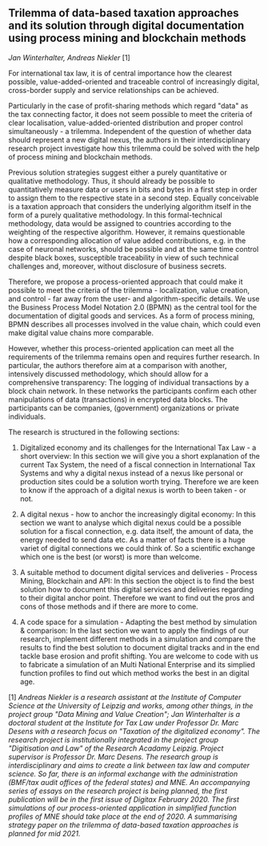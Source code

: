 ﻿## Trilemma of data-based taxation approaches and its solution through digital documentation using process mining and blockchain methods

*Jan Winterhalter, Andreas Niekler* [1]

For international tax law, it is of central importance how the clearest possible, value-added-oriented and traceable control of increasingly digital, cross-border supply and service relationships can be achieved.

Particularly in the case of profit-sharing methods which regard "data" as the tax connecting factor, it does not seem possible to meet the criteria of clear localisation, value-added-oriented distribution and proper control simultaneously - a trilemma. Independent of the question of whether data should represent a new digital nexus, the authors in their interdisciplinary research project investigate how this trilemma could be solved with the help of process mining and blockchain methods. 

Previous solution strategies suggest either a purely quantitative or qualitative methodology. Thus, it should already be possible to quantitatively measure data or users in bits and bytes in a first step in order to assign them to the respective state in a second step. Equally conceivable is a taxation approach that considers the underlying algorithm itself in the form of a purely qualitative methodology. In this formal-technical methodology, data would be assigned to countries according to the weighting of the respective algorithm. However, it remains questionable how a corresponding allocation of value added contributions, e.g. in the case of neuronal networks, should be possible and at the same time control despite black boxes, susceptible traceability in view of such technical challenges and, moreover, without disclosure of business secrets.

Therefore, we propose a process-oriented approach that could make it possible to meet the criteria of the trilemma - localization, value creation, and control - far away from the user- and algorithm-specific details. We use the Business Process Model Notation 2.0 (BPMN) as the central tool for the documentation of digital goods and services. As a form of process mining, BPMN describes all processes involved in the value chain, which could even make digital value chains more comparable. 

However, whether this process-oriented application can meet all the requirements of the trilemma remains open and requires further research. In particular, the authors therefore aim at a comparison with another, intensively discussed methodology, which should allow for a comprehensive transparency: The logging of individual transactions by a block chain network. In these networks the participants confirm each other manipulations of data (transactions) in encrypted data blocks. The participants can be companies, (government) organizations or private individuals.

The research is structured in the following sections: 

1. Digitalized economy and its challenges for the International Tax Law - a short overview: 
In this section we will give you a short explanation of the current Tax System, the need of a fiscal connection in International Tax Systems and why a digital nexus instead of a nexus like personal or production sites could be a solution worth trying. Therefore we are keen to know if the approach of a digital nexus is worth to been taken -  or not.

2. A digital nexus - how to anchor the increasingly digital economy: In this section we want to analyse which digital nexus could be a possible solution for a fiscal connection, e.g. data itself, the amount of data, the energy needed to send data etc. As a matter of facts there is a huge variet of digital connections we could think of. So a scientific exchange which one is the best (or worst) is more than welcome.  

3. A suitable method to document digital services and deliveries - Process Mining, Blockchain and API: In this section the object is to find the best solution how to document this digital services and deliveries regarding to their digital anchor point. Therefore we want to find out the pros and cons of those methods and if there are more to come.

4. A code space for a simulation - Adapting the best method by simulation & comparison: In the last section we want to apply the findings of our research, implement different methods in a simulation and compare the results to find the best solution to document digital tracks and in the end tackle base erosion and profit shifting. You are welcome to code with us to fabricate a simulation of an Multi National Enterprise and its simplied function profiles to find out which method works the best in an digital age. 

[1] *Andreas Niekler is a research assistant at the Institute of Computer Science at the University of Leipzig and works, among other things, in the project group "Data Mining and Value Creation"; Jan Winterhalter is a doctoral student at the Institute for Tax Law under Professor Dr. Marc Desens with a research focus on "Taxation of the digitalized economy". The research project is institutionally integrated in the project group "Digitisation and Law" of the Research Acadamy Leipzig. Project supervisor is Professor Dr. Marc Desens. The research group is interdisciplinary and aims to create a link between tax law and computer science. So far, there is an informal exchange with the administration (BMF/tax audit offices of the federal states) and MNE. An accompanying series of essays on the research project is being planned, the first publication will be in the first issue of Digitax February 2020. The first simulations of our process-oriented application in simplified function profiles of MNE should take place at the end of 2020. A summarising strategy paper on the trilemma of data-based taxation approaches is planned for mid 2021.*
